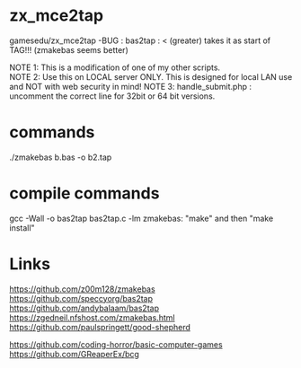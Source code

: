 # zx_mce2tap
gamesedu/zx_mce2tap
-BUG : bas2tap : < (greater) takes it as start of TAG!!! (zmakebas seems better)

NOTE 1: This is a modification of one of my other scripts.   
NOTE 2: Use this on LOCAL server ONLY. This is designed for local LAN use and NOT with web security in mind!
NOTE 3: handle_submit.php : uncomment the correct line for 32bit or 64 bit versions.

# commands
./zmakebas b.bas -o b2.tap


# compile commands
gcc -Wall -o bas2tap bas2tap.c -lm
zmakebas: "make" and then "make install"











# Links
https://github.com/z00m128/zmakebas
https://github.com/speccyorg/bas2tap
https://github.com/andybalaam/bas2tap
https://zgedneil.nfshost.com/zmakebas.html
https://github.com/paulspringett/good-shepherd

https://github.com/coding-horror/basic-computer-games
https://github.com/GReaperEx/bcg
